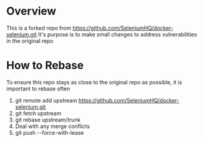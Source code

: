 # Overview

This is a forked repo from https://github.com/SeleniumHQ/docker-selenium.git
It's purpose is to make small changes to address vulnerabilities in the original repo

# How to Rebase

To ensure this repo stays as close to the original repo as possible, it is important to rebase often
1. git remote add upstream https://github.com/SeleniumHQ/docker-selenium.git
2. git fetch upstream
3. git rebase upstream/trunk
4. Deal with any merge conflicts
5. git push --force-with-lease